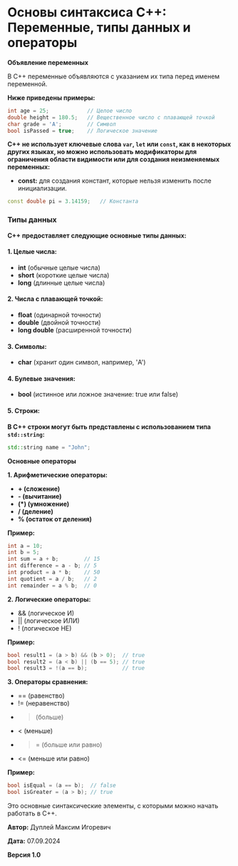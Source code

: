 # Основы синтаксиса C++: Переменные, типы данных и операторы

**Объявление переменных**

В C++ переменные объявляются с указанием их типа перед именем переменной.

**Ниже приведены примеры:**

```cpp
int age = 25;            // Целое число
double height = 180.5;   // Вещественное число с плавающей точкой
char grade = 'A';        // Символ
bool isPassed = true;    // Логическое значение
```

**C++ не использует ключевые слова `var`, `let` или `const`, как в некоторых других языках, но можно использовать модификаторы для ограничения области видимости или для создания неизменяемых переменных:**

- **const:** для создания констант, которые нельзя изменить после инициализации.

```cpp
const double pi = 3.14159;   // Константа
```

### Типы данных

**C++ предоставляет следующие основные типы данных:**

#### 1. Целые числа:

- **int** (обычные целые числа)
- **short** (короткие целые числа)
- **long** (длинные целые числа)

#### 2. Числа с плавающей точкой:

- **float** (одинарной точности)
- **double** (двойной точности)
- **long double** (расширенной точности)

#### 3. Символы:

- **char** (хранит один символ, например, 'A')

#### 4. Булевые значения:

- **bool** (истинное или ложное значение: true или false)

#### 5. Строки:

**В C++ строки могут быть представлены с использованием типа `std::string`:**

```cpp
std::string name = "John";
```

**Основные операторы**

**1. Арифметические операторы:**

- **+ (сложение)**
- **- (вычитание)**
- **(*) (умножение)**
- **/ (деление)**
- **% (остаток от деления)**

**Пример:**
```cpp
int a = 10;
int b = 5;
int sum = a + b;        // 15
int difference = a - b; // 5
int product = a * b;    // 50
int quotient = a / b;   // 2
int remainder = a % b;  // 0
```

**2. Логические операторы:**

- && (логическое И)
- || (логическое ИЛИ)
- ! (логическое НЕ)

**Пример:**
```cpp
bool result1 = (a > b) && (b > 0);  // true
bool result2 = (a < b) || (b == 5); // true
bool result3 = !(a == b);           // true
```

**3. Операторы сравнения:**

- == (равенство)
- != (неравенство)
- > (больше)
- < (меньше)
- >= (больше или равно)
- <= (меньше или равно)

**Пример:**
```cpp
bool isEqual = (a == b);  // false
bool isGreater = (a > b); // true
```

Это основные синтаксические элементы, с которыми можно начать работать в C++.



**Автор:** Дуплей Максим Игоревич

**Дата:** 07.09.2024

**Версия 1.0**